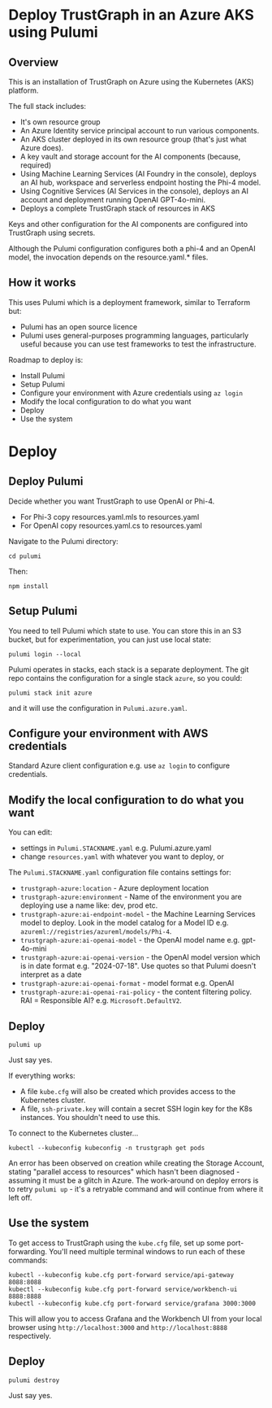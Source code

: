 
# Deploy TrustGraph in an Azure AKS using Pulumi

## Overview

This is an installation of TrustGraph on Azure using the Kubernetes (AKS)
platform.

The full stack includes:

- It's own resource group
- An Azure Identity service principal account to run various components.
- An AKS cluster deployed in its own resource group (that's just what Azure
  does).
- A key vault and storage account for the AI components (because, required)
- Using Machine Learning Services (AI Foundry in the console), deploys
  an AI hub, workspace and serverless endpoint hosting the Phi-4 model.
- Using Cognitive Services (AI Services in the console), deploys
  an AI account and deployment running OpenAI GPT-4o-mini.
- Deploys a complete TrustGraph stack of resources in AKS

Keys and other configuration for the AI components are configured into
TrustGraph using secrets.

Although the Pulumi configuration configures both a phi-4 and an OpenAI
model, the invocation depends on the resource.yaml.* files.

## How it works

This uses Pulumi which is a deployment framework, similar to Terraform
but:
- Pulumi has an open source licence
- Pulumi uses general-purposes programming languages, particularly useful
  because you can use test frameworks to test the infrastructure.

Roadmap to deploy is:
- Install Pulumi
- Setup Pulumi
- Configure your environment with Azure credentials using `az login`
- Modify the local configuration to do what you want
- Deploy
- Use the system

# Deploy

## Deploy Pulumi

Decide whether you want TrustGraph to use OpenAI or Phi-4.

- For Phi-3 copy resources.yaml.mls to resources.yaml
- For OpenAI copy resources.yaml.cs to resources.yaml

Navigate to the Pulumi directory:

```
cd pulumi
```

Then:

```
npm install
```

## Setup Pulumi

You need to tell Pulumi which state to use.  You can store this in an S3
bucket, but for experimentation, you can just use local state:

```
pulumi login --local
```

Pulumi operates in stacks, each stack is a separate deployment.  The
git repo contains the configuration for a single stack `azure`, so you
could:

```
pulumi stack init azure
```

and it will use the configuration in `Pulumi.azure.yaml`.

## Configure your environment with AWS credentials

Standard Azure client configuration e.g. use `az login` to configure
credentials.

## Modify the local configuration to do what you want

You can edit:
- settings in `Pulumi.STACKNAME.yaml` e.g. Pulumi.azure.yaml
- change `resources.yaml` with whatever you want to deploy, or

The `Pulumi.STACKNAME.yaml` configuration file contains settings for:

- `trustgraph-azure:location` - Azure deployment location
- `trustgraph-azure:environment` - Name of the environment you are deploying
  use a name like: dev, prod etc.
- `trustgraph-azure:ai-endpoint-model` - the Machine Learning Services
  model to deploy.  Look in the model catalog for a Model ID
  e.g. `azureml://registries/azureml/models/Phi-4`.
- `trustgraph-azure:ai-openai-model` - the OpenAI model name e.g. gpt-4o-mini
- `trustgraph-azure:ai-openai-version` - the OpenAI model version which is
  in date format e.g. "2024-07-18".  Use quotes so that Pulumi doesn't
  interpret as a date
- `trustgraph-azure:ai-openai-format` - model format e.g. OpenAI
- `trustgraph-azure:ai-openai-rai-policy` - the content filtering
  policy.  RAI = Responsible AI?  e.g. `Microsoft.DefaultV2`.

## Deploy

```
pulumi up
```

Just say yes.

If everything works:
- A file `kube.cfg` will also be created which provides access
  to the Kubernetes cluster.
- A file, `ssh-private.key` will contain a secret SSH
  login key for the K8s instances.  You shouldn't need to use this.

To connect to the Kubernetes cluster...

```
kubectl --kubeconfig kubeconfig -n trustgraph get pods
```

An error has been observed on creation while creating the Storage Account,
stating "parallel access to resources" which hasn't been diagnosed -
assuming it must be a glitch in Azure.  The work-around on deploy errors
is to retry `pulumi up` - it's a retryable command and will continue from
where it left off.

## Use the system

To get access to TrustGraph using the `kube.cfg` file, set up some
port-forwarding.  You'll need multiple terminal windows to run each of
these commands:

```
kubectl --kubeconfig kube.cfg port-forward service/api-gateway 8088:8088
kubectl --kubeconfig kube.cfg port-forward service/workbench-ui 8888:8888
kubectl --kubeconfig kube.cfg port-forward service/grafana 3000:3000
```

This will allow you to access Grafana and the Workbench UI from your local
browser using `http://localhost:3000` and `http://localhost:8888`
respectively.


## Deploy

```
pulumi destroy
```

Just say yes.

